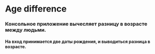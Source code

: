 # Age difference

### Консольное приложение вычесляет разницу в возрасте между людьми.

#### На вход принимается две даты рождения, и выводиться разница в возрасте.
